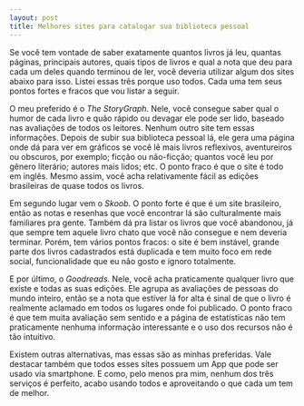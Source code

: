 ```yaml
---
layout: post
title: Melhores sites para catalogar sua biblioteca pessoal
---
```


Se você tem vontade de saber exatamente quantos livros já leu, quantas páginas, principais autores, quais tipos de livros e qual a nota que deu para cada um deles quando terminou de ler, você deveria utilizar algum dos sites abaixo para isso. Listei essas três porque uso todos. Cada uma tem seus pontos fortes e fracos que vou listar a seguir.

O meu preferido é o *_The StoryGraph_*. Nele, você consegue saber qual o humor de cada livro e quão rápido ou devagar ele pode ser lido, baseado nas avaliações de todos os leitores. Nenhum outro site tem essas informações. Depois de subir sua biblioteca pessoal lá, ele gera uma página onde dá para ver em gráficos se você lê mais livros reflexivos, aventureiros ou obscuros, por exemplo; ficção ou não-ficção; quantos você leu por gênero literário; autores mais lidos; etc. O ponto fraco é que o site é todo em inglês. Mesmo assim, você acha relativamente fácil as edições brasileiras de quase todos os livros.

Em segundo lugar vem o *_Skoob_*. O ponto forte é que é um site brasileiro, então as notas e resenhas que você encontrar lá são culturalmente mais familiares pra gente. Também dá pra listar os livros que você abandonou, já que sempre tem aquele livro chato que você não consegue e nem deveria terminar. Porém, tem vários pontos fracos: o site é bem instável, grande parte dos livros cadastrados está duplicada e tem muito foco em rede social, funcionalidade que eu não gosto e ignoro totalmente.

E por último, o *_Goodreads_*. Nele, você acha praticamente qualquer livro que existe e todas as suas edições. Ele agrupa as avaliações de pessoas do mundo inteiro, então se a nota que estiver lá for alta é sinal de que o livro é realmente aclamado em todos os lugares onde foi publicado. O ponto fraco é que tem muita avaliação sem sentido e a página de estatísticas não tem praticamente nenhuma informação interessante e o uso dos recursos não é tão intuitivo.

Existem outras alternativas, mas essas são as minhas preferidas. Vale destacar também que todos esses sites possuem um App que pode ser usado via smartphone. E como, pelo menos pra mim, nenhum dos três serviços é perfeito, acabo usando todos e aproveitando o que cada um tem de melhor.
